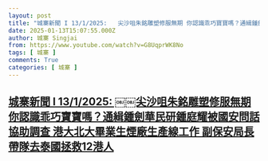 ```yaml
---
layout: post
title: "城寨新聞 I 13/1/2025: ￼￼尖沙咀朱銘雕塑修服無期 你認識乖巧寶寶嗎？通緝鍾劍華民研鍾庭耀被國安問話協助調查 港大北大畢業生煙廠生產線工作  副保安局長帶隊去泰國拯救12港人"
date: 2025-01-13T15:07:55.000Z
author: 城寨 Singjai
from: https://www.youtube.com/watch?v=G8UqprWK8No
tags: [ 城寨 ]
comments: True
categories: [ 城寨 ]
---
```

<!--1736780875000-->
[城寨新聞 I 13/1/2025: ￼￼尖沙咀朱銘雕塑修服無期 你認識乖巧寶寶嗎？通緝鍾劍華民研鍾庭耀被國安問話協助調查 港大北大畢業生煙廠生產線工作  副保安局長帶隊去泰國拯救12港人](https://www.youtube.com/watch?v=G8UqprWK8No)
------

<div>

</div>
